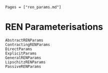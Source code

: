 ```@index
Pages = ["ren_params.md"]
```

# REN Parameterisations

```@docs
AbstractRENParams
ContractingRENParams
DirectParams
ExplicitParams
GeneralRENParams
LipschitzRENParams
PassiveRENParams
```